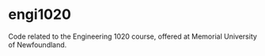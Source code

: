 # engi1020
Code related to the Engineering 1020 course, offered at Memorial University of Newfoundland.
